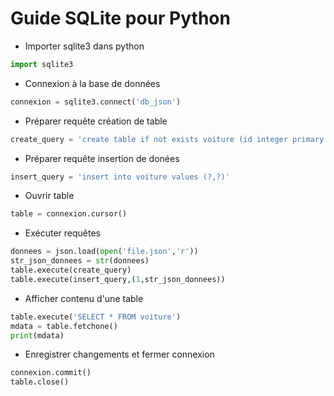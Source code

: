 # Guide SQLite pour Python
* Importer sqlite3 dans python
```python
import sqlite3
```
* Connexion à la base de données
```python
connexion = sqlite3.connect('db_json')
```
* Préparer requête création de table
```python
create_query = 'create table if not exists voiture (id integer primary key, json varchar(1000))'
```
* Préparer requête insertion de donées
```python
insert_query = 'insert into voiture values (?,?)'
```
* Ouvrir table 
```python
table = connexion.cursor()
```
* Exécuter requêtes
```python
donnees = json.load(open('file.json','r'))
str_json_donnees = str(donnees)
table.execute(create_query)
table.execute(insert_query,(1,str_json_donnees))
```
* Afficher contenu d'une table
```python
table.execute('SELECT * FROM voiture')
mdata = table.fetchone()
print(mdata)
```
* Enregistrer changements et fermer connexion
```python
connexion.commit()
table.close()
```